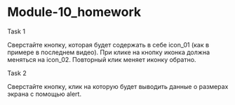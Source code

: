 # Module-10_homework
Task 1

Сверстайте кнопку, которая будет содержать в себе icon_01 (как в примере в последнем видео). При клике на кнопку иконка должна меняться на icon_02. Повторный клик меняет иконку обратно.

Task 2

Сверстайте кнопку, клик на которую будет выводить данные о размерах экрана с помощью alert. 
